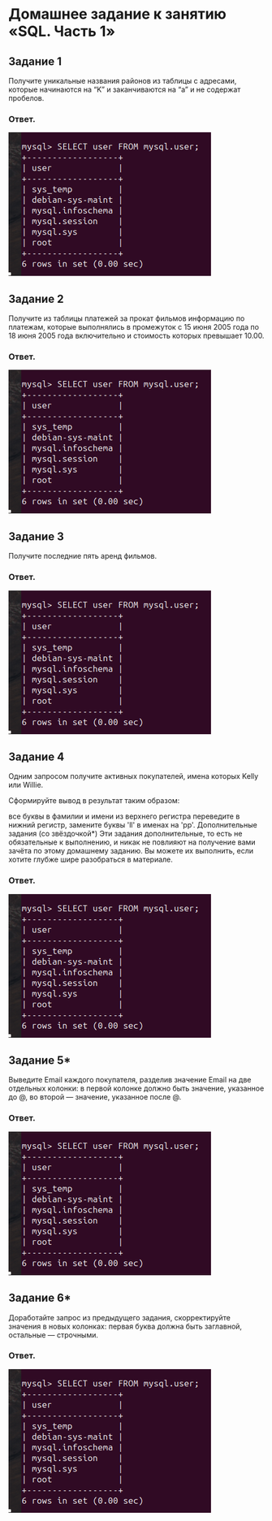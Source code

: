# Домашнее задание к занятию «SQL. Часть 1»

## Задание 1
Получите уникальные названия районов из таблицы с адресами, которые начинаются на “K” и заканчиваются на “a” и не содержат пробелов.

### Ответ.

![скрин](https://github.com/MalovAleksey/DZ/blob/main/MySQL/2024-01-12_13-18-53.png)

## Задание 2
Получите из таблицы платежей за прокат фильмов информацию по платежам, которые выполнялись в промежуток с 15 июня 2005 года по 18 июня 2005 года включительно и стоимость которых превышает 10.00.

### Ответ.

![скрин](https://github.com/MalovAleksey/DZ/blob/main/MySQL/2024-01-12_13-18-53.png)

## Задание 3
Получите последние пять аренд фильмов.

### Ответ.

![скрин](https://github.com/MalovAleksey/DZ/blob/main/MySQL/2024-01-12_13-18-53.png)

## Задание 4
Одним запросом получите активных покупателей, имена которых Kelly или Willie.

Сформируйте вывод в результат таким образом:

все буквы в фамилии и имени из верхнего регистра переведите в нижний регистр,
замените буквы 'll' в именах на 'pp'.
Дополнительные задания (со звёздочкой*)
Эти задания дополнительные, то есть не обязательные к выполнению, и никак не повлияют на получение вами зачёта по этому домашнему заданию. Вы можете их выполнить, если хотите глубже шире разобраться в материале.

### Ответ.

![скрин](https://github.com/MalovAleksey/DZ/blob/main/MySQL/2024-01-12_13-18-53.png)

## Задание 5*
Выведите Email каждого покупателя, разделив значение Email на две отдельных колонки: в первой колонке должно быть значение, указанное до @, во второй — значение, указанное после @.

### Ответ.

![скрин](https://github.com/MalovAleksey/DZ/blob/main/MySQL/2024-01-12_13-18-53.png)

## Задание 6*
Доработайте запрос из предыдущего задания, скорректируйте значения в новых колонках: первая буква должна быть заглавной, остальные — строчными.

### Ответ.

![скрин](https://github.com/MalovAleksey/DZ/blob/main/MySQL/2024-01-12_13-18-53.png)
